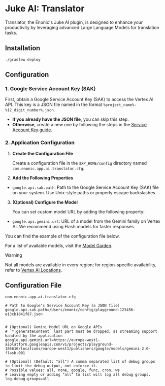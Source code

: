 # Juke AI: Translator

Translator, the Enonic's Juke AI plugin, is designed to enhance your productivity by leveraging advanced Large Language Models for translation tasks.

## Installation

```shell
./gradlew deploy
```

## Configuration

### 1. Google Service Account Key (SAK)

First, obtain a Google Service Account Key (SAK) to access the Vertex AI API. This key is a JSON file named in the format `%project_name%-%12_digit_number%.json`.

- **If you already have the JSON file**, you can skip this step.
- **Otherwise**, create a new one by following the steps in the [Service Account Key guide](docs/SERVICE_ACCOUNT_KEY.MD).


### 2. Application Configuration

1. **Create the Configuration File**

    Create a configuration file in the `$XP_HOME/config` directory named `com.enonic.app.ai.translator.cfg`.

2. **Add the Following Properties**

  - `google.api.sak.path`: Path to the Google Service Account Key (SAK) file on your system. Use Unix-style paths or properly escape backslashes.

3. **(Optional) Configure the Model**

    You can set custom model URL by adding the following property:

  - `google.api.gemini.url`: URL of a model from the Gemini family on Vertex AI. We recommend using Flash models for faster responses.


You can find the example of the configuration file below.

For a list of available models, visit the [Model Garden](https://console.cloud.google.com/vertex-ai/model-garden).

> [!WARNING]
> Not all models are available in every region; for region-specific availability, refer to [Vertex AI Locations](https://cloud.google.com/vertex-ai/docs/general/locations).

## Configuration File

`com.enonic.app.ai.translator.cfg`
```properties
# Path to Google's Service Account Key (a JSON file)
google.api.sak.path=/Users/enonic/config/playground-123456-e13cb1841f87.json


# (Optional) Gemini Model URL on Google APIs
# `*:generateContent` last part must be dropped, as streaming support handled by the application
google.api.gemini.url=https://europe-west1-aiplatform.googleapis.com/v1/projects/playground-186616/locations/europe-west1/publishers/google/models/gemini-2.0-flash-001

# (Optional) (Default: "all") A comma separated list of debug groups to limit the debug output, not enforce it.
# Possible values: all, none, google, func, cron, ws
# Leaving empty or adding "all" to list will log all debug groups.
log.debug.groups=all
```
